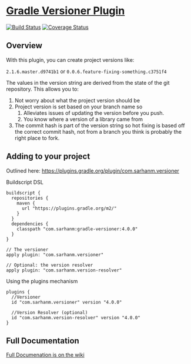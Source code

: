 # [Gradle Versioner Plugin](https://github.com/sarhanm/gradle-versioner/wiki)

[![Build Status](https://travis-ci.org/sarhanm/gradle-versioner.svg?branch=master)](https://travis-ci.org/sarhanm/gradle-versioner)
 [![Coverage Status](https://coveralls.io/repos/github/sarhanm/gradle-versioner/badge.svg?branch=master)](https://coveralls.io/github/sarhanm/gradle-versioner?branch=master)
## Overview

With this plugin, you can create project versions like: 

```2.1.6.master.d9741b1``` or ```0.0.6.feature-fixing-something.c3751f4```


The values in the version string are derived from the state of the git repository. This allows you to:

1. Not worry about what the project version should be
1. Project version is set based on your branch name so
    1. Alleviates issues of updating the version before you push.
    1. You know where a version of a library came from
1. The commit hash is part of the version string so hot fixing is based off the correct commit hash, not from a branch you think is probably the right place to fork.

## Adding to your project

Outlined here: https://plugins.gradle.org/plugin/com.sarhanm.versioner

Buildscript DSL
```
buildscript {
  repositories {
    maven {
      url "https://plugins.gradle.org/m2/"
    }
  }
  dependencies {
    classpath "com.sarhanm:gradle-versioner:4.0.0"
  }
}

// The versioner
apply plugin: "com.sarhanm.versioner"

// Optional: the version resolver
apply plugin: "com.sarhanm.version-resolver"
```

Using the plugins mechanism
```
plugins {
  //Versioner
  id "com.sarhanm.versioner" version "4.0.0"
  
  //Version Resolver (optional)
  id "com.sarhanm.version-resolver" version "4.0.0"
}
```

## Full Documentation

[Full Documenation is on the wiki](https://github.com/sarhanm/gradle-versioner/wiki) 